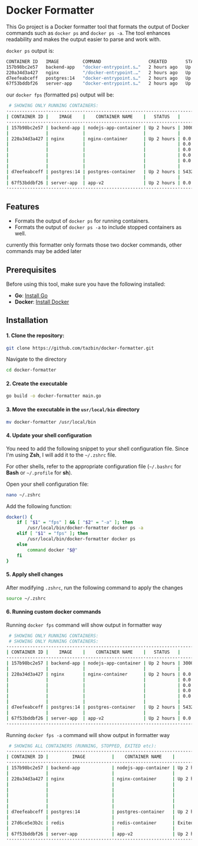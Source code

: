 # Docker Formatter

This Go project is a Docker formatter tool that formats the output of Docker commands such as `docker ps` and `docker ps -a`. The tool enhances readability and makes the output easier to parse and work with.

`docker ps` output is:

```bash
CONTAINER ID   IMAGE         COMMAND                  CREATED       STATUS       PORTS                                                                                                                NAMES
157b98bc2e57   backend-app   "docker-entrypoint.s…"   2 hours ago   Up 2 hours   3000/tcp                                                                                                             nodejs-app-container
220a34d3a427   nginx         "/docker-entrypoint.…"   2 hours ago   Up 2 hours   0.0.0.0:80->80/tcp, 0.0.0.0:4343->4343/tcp, 0.0.0.0:6000->6000/tcp, 0.0.0.0:7070->7070/tcp, 0.0.0.0:9090->9090/tcp   nginx-container
d7eefeabceff   postgres:14   "docker-entrypoint.s…"   2 hours ago   Up 2 hours   5432/tcp                                                                                                             postgres-container
67f53bddbf26   server-app    "docker-entrypoint.s…"   2 hours ago   Up 2 hours   0.0.0.0:4000->8000/tcp                                                                                               app-v2
```

our `docker fps` (formatted ps) output will be:
```bash
 # SHOWING ONLY RUNNING CONTAINERS:
·--------------·-------------·----------------------·------------·-------------------------·
| CONTAINER ID |    IMAGE    |    CONTAINER NAME    |   STATUS   |          PORTS          |
·--------------·-------------·----------------------·------------·-------------------------·
| 157b98bc2e57 | backend-app | nodejs-app-container | Up 2 hours | 3000/tcp                |
|              |             |                      |            |                         |
| 220a34d3a427 | nginx       | nginx-container      | Up 2 hours | 0.0.0.0:80->80/tcp,     |
|              |             |                      |            | 0.0.0.0:4343->4343/tcp, |
|              |             |                      |            | 0.0.0.0:6000->6000/tcp, |
|              |             |                      |            | 0.0.0.0:7070->7070/tcp, |
|              |             |                      |            | 0.0.0.0:9090->9090/tcp  |
|              |             |                      |            |                         |
| d7eefeabceff | postgres:14 | postgres-container   | Up 2 hours | 5432/tcp                |
|              |             |                      |            |                         |
| 67f53bddbf26 | server-app  | app-v2               | Up 2 hours | 0.0.0.0:4000->8000/tcp  |
·--------------·-------------·----------------------·------------·-------------------------·
```


## Features

- Formats the output of `docker ps` for running containers.
- Formats the output of `docker ps -a` to include stopped containers as well.

currently this formatter only formats those two docker commands, other commands may be added later

## Prerequisites

Before using this tool, make sure you have the following installed:

- **Go**: [Install Go](https://golang.org/doc/install)
- **Docker**: [Install Docker](https://docs.docker.com/get-docker/)

## Installation

#### 1. Clone the repository:

```bash
git clone https://github.com/tazbin/docker-formatter.git
```

Navigate to the directory
```bash
cd docker-formatter
```

#### 2. Create the executable
```bash
go build -o docker-formatter main.go
```

#### 3. Move the executable in the `usr/local/bin` directory
```bash
mv docker-formatter /usr/local/bin
```

#### 4. Update your shell configuration
You need to add the following snippet to your shell configuration file. Since I'm using **Zsh**, I will add it to the `~/.zshrc` file. 

For other shells, refer to the appropriate configuration file (`~/.bashrc` for **Bash** or `~/.profile` for **sh**).

Open your shell configuration file:
```bash
nano ~/.zshrc
```

Add the following function:
```bash
docker() {
    if [ "$1" = "fps" ] && [ "$2" = "-a" ]; then
        /usr/local/bin/docker-formatter docker ps -a
    elif [ "$1" = "fps" ]; then
        /usr/local/bin/docker-formatter docker ps
    else
        command docker "$@"
    fi
}
```

#### 5. Apply shell changes
After modifying `.zshrc`, run the following command to apply the changes
```bash
source ~/.zshrc
```

#### 6. Running custom docker commands

Running `docker fps` command will show output in formatter way
```bash
 # SHOWING ONLY RUNNING CONTAINERS:
 # SHOWING ONLY RUNNING CONTAINERS:
·--------------·-------------·----------------------·------------·-------------------------·
| CONTAINER ID |    IMAGE    |    CONTAINER NAME    |   STATUS   |          PORTS          |
·--------------·-------------·----------------------·------------·-------------------------·
| 157b98bc2e57 | backend-app | nodejs-app-container | Up 2 hours | 3000/tcp                |
|              |             |                      |            |                         |
| 220a34d3a427 | nginx       | nginx-container      | Up 2 hours | 0.0.0.0:80->80/tcp,     |
|              |             |                      |            | 0.0.0.0:4343->4343/tcp, |
|              |             |                      |            | 0.0.0.0:6000->6000/tcp, |
|              |             |                      |            | 0.0.0.0:7070->7070/tcp, |
|              |             |                      |            | 0.0.0.0:9090->9090/tcp  |
|              |             |                      |            |                         |
| d7eefeabceff | postgres:14 | postgres-container   | Up 2 hours | 5432/tcp                |
|              |             |                      |            |                         |
| 67f53bddbf26 | server-app  | app-v2               | Up 2 hours | 0.0.0.0:4000->8000/tcp  |
·--------------·-------------·----------------------·------------·-------------------------·
```

Running `docker fps -a` command will show output in formatter way
```bash
 # SHOWING ALL CONTAINERS (RUNNING, STOPPED, EXITED etc):
·--------------·------------------------·----------------------·--------------------------·-------------------------·
| CONTAINER ID |         IMAGE          |    CONTAINER NAME    |          STATUS          |          PORTS          |
·--------------·------------------------·----------------------·--------------------------·-------------------------·
| 157b98bc2e57 | backend-app            | nodejs-app-container | Up 2 hours               | 3000/tcp                |
|              |                        |                      |                          |                         |
| 220a34d3a427 | nginx                  | nginx-container      | Up 2 hours               | 0.0.0.0:80->80/tcp,     |
|              |                        |                      |                          | 0.0.0.0:4343->4343/tcp, |
|              |                        |                      |                          | 0.0.0.0:6000->6000/tcp, |
|              |                        |                      |                          | 0.0.0.0:7070->7070/tcp, |
|              |                        |                      |                          | 0.0.0.0:9090->9090/tcp  |
|              |                        |                      |                          |                         |
| d7eefeabceff | postgres:14            | postgres-container   | Up 2 hours               | 5432/tcp                |
|              |                        |                      |                          |                         |
| 27d6ce5e3b2c | redis                  | redis-container      | Exited (0) 4 minutes ago |                         |
|              |                        |                      |                          |                         |
| 67f53bddbf26 | server-app             | app-v2               | Up 2 hours               | 0.0.0.0:4000->8000/tcp  |
·--------------·------------------------·----------------------·--------------------------·-------------------------·
```